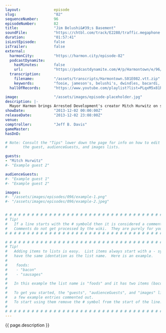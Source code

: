 ```yaml
---
layout:               episode
slug:                 "82"
sequenceNumber:       96
episodeNumber:        82
title:                "Jim Belushi&#39;s Basement"
soundFile:            "https://chtbl.com/track/E2288/traffic.megaphone.fm/STA5496750200.mp3?updated=1555715359"
duration:             "01:57:41"
isLostEpisode:        false
isTrailer:            false
external:
  harmonCity:         "https://harmon.city/episode-82"
  podcastDynamite:
    hasMinutes:       false
    url:              "https://podcastdynamite.com/#/p/Harmontown/e/96/82"
  transcription:
    filename:         "/assets/transcripts/Harmontown.S01E082.vtt.zip"
    keywords:         "fooie, jameson's, belushi's, dwindles, bacardi, emission, macy's, onus, belushi, hong, talons, sawing, bayou, gasp, pecs, nip, peck, mitch, filtered, robot's, salon, shrunk, mockery, osama, grasping"
  hallOfRecords:      "https://www.youtube.com/playlist?list=PLqxM5x81hNOaISpIncNv30--5a-np52_q"

image:                "/assets/images/episode-placeholder.jpg"
description: |-
  Mayor Harmon brings Arrested Development's creator Mitch Hurwitz on stage to talk shop about TV. Later Kumail returns and the whole thing ends with an epic D&D session. Quit reading already and press play!
showDate:             "2013-12-02 00:00:00Z"
releaseDate:          "2013-12-02 23:08:00Z"
venue:                
comptroller:          "Jeff B. Davis"
gameMaster:           
hasDnD:               

# Note: Consult the "Tips" lower down the page for info on how to edit
#       the guest, audienceGuests, and images lists.

guests:
- "Mitch Hurwitz"
#- "Example guest 2"

audienceGuests:
#- "Example guest 1"
#- "Example guest 2"

images:
#- "/assets/images/episodes/096/example-1.png"
#- "/assets/images/episodes/096/example-2.jpeg"


# # # # # # # # # # # # # # # # # # # # # # # # # # # # # # # # # # # # # # # # # # # # #
# Tip!
#   If a line starts with the # symbold then it is considered a comment.
#   Comments do not get processed by the wiki.  They are purely for your information.
# # # # # # # # # # # # # # # # # # # # # # # # # # # # # # # # # # # # # # # # # # # # #

# # # # # # # # # # # # # # # # # # # # # # # # # # # # # # # # # # # # # # # # # # # # #
# Tip!
#   Adding items to lists is easy.  List items always start with a - symbol and have
#   have the same identation as the list name.  Here is an example.
#
#    foods:
#    - "bacon"
#    - "sausages"
#
#   In this example the list name is "foods" and it has two items (bacon, and sausages).
#
#   To get you started, the "guests", "audienceGuests", and "images" lists below have
#   a few example entries commented out.
#   To start using them remove the # symbol from the start of the line.
#
# # # # # # # # # # # # # # # # # # # # # # # # # # # # # # # # # # # # # # # # # # # # #
---
```


<!-- The episode description will be rendered here -->
{{ page.description }}

<!-- Add your content BELOW here -->
<!-- vvvvvvvvvvvvvvvvvvvvvvvvvvv -->




<!-- ^^^^^^^^^^^^^^^^^^^^^^^^^^^ -->
<!-- Add your content ABOVE here -->

<!-- The episode gallery will be rendered here -->